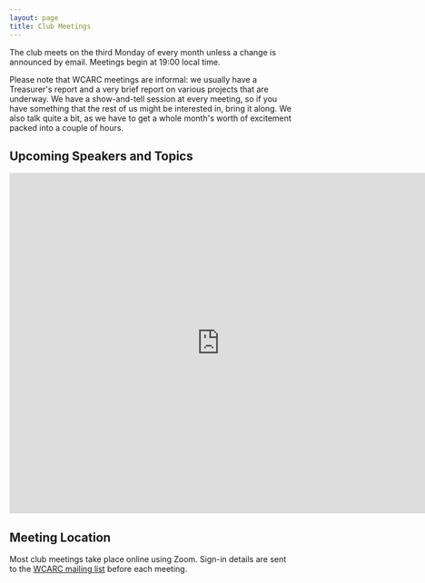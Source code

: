 ```yaml
---
layout: page
title: Club Meetings
---
```


The club meets on the third Monday of every month unless a change is
announced by email. Meetings begin at 19:00 local time.

Please note that WCARC meetings are informal: we usually have a
Treasurer's report and a very brief report on various projects that are
underway. We have a show-and-tell session at every meeting, so if you have
something that the rest of us might be interested in, bring it along. We also
talk quite a bit, as we have to get a whole month's worth of excitement packed
into a couple of hours.

## Upcoming Speakers and Topics

<iframe src="https://calendar.google.com/calendar/embed?src=0765d1805b8f013557f8bd8cb0252674e33efea69f51e360c302b9b24fbbca8f%40group.calendar.google.com&ctz=America%2FToronto" style="border: 0" width="740" height="600" frameborder="0" scrolling="no"></iframe>

## Meeting Location

Most club meetings take place online using Zoom. Sign-in details are
sent to the [WCARC mailing list](https://groups.io/g/wcclist/topics) before each
meeting.
